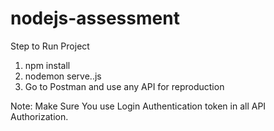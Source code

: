 # nodejs-assessment
Step to Run Project

1. npm install
2. nodemon serve..js
3. Go to Postman and use any API for reproduction

Note: Make Sure You use Login Authentication token in all API Authorization.
